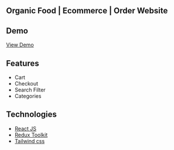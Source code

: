 ## Organic Food | Ecommerce | Order Website

## Demo

[View Demo](https://organic-food-clone.netlify.app)

## Features

- Cart
- Checkout
- Search Filter
- Categories

## Technologies 

- [React JS](https://reactjs.org)
- [Redux Toolkit](https://react-redux.js.org)
- [Tailwind css](https://tailwindcss.com/)
